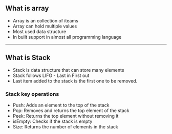## What is array
- Array is an collection of iteams
- Array can hold multiple values
- Most used data structure
- In built support in almost all programming language

---

## What is Stack
- Stack is data structure that can store many elements
- Stack follows LIFO - Last in First out
- Last item added to the stack is the first one to be removed.

### Stack key operations
- Push: Adds an element to the top of the stack
- Pop: Removes and returns the top element of the stack
- Peek: Returns the top element without removing it
- isEmpty: Checks if the stack is empty
- Size: Returns the number of elements in the stack 